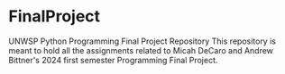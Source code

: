 # FinalProject
UNWSP Python Programming Final Project Repository
This repository is meant to hold all the assignments related to Micah DeCaro and Andrew Bittner's 2024 first semester Programming Final Project.
